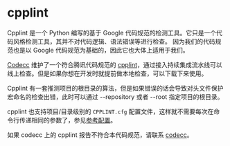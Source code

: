 # cpplint

Cpplint 是一个 Python 编写的基于 Google 代码规范的检测工具。它只是一个代码风格检测工具，其并不对代码逻辑、语法错误等进行检查。
因为我们的代码规范也是以 Google 代码规范为基础的，因此它也大体上适用于我们。

[Codecc](http://devops.oa.com/console/codecc/) 维护了一个符合腾讯代码规范的 [cpplint](https://git.woa.com/codecheck-tools/cpplint_scan/tree/test/tool)，通过接入持续集成流水线可以线上检查。但是如果你想在开发时就提前做本地检查，可以下载下来使用。

Cpplint 有一套推测项目的根目录的算法，但是如果错误的话会导致对头文件保护宏命名的检查出错，此时可以通过 --repository 或者 --root 指定项目的根目录。

cpplint 也支持项目/目录级别的 `CPPLINT.cfg` 配置文件，这样就不需要每次在命令行传递相同的参数了，参见[参考配置](CPPLINT.cfg)。

如果 codecc 上的 cpplint 报告不符合本代码规范，请联系 [codecc](https://git.woa.com/codecheck-tools/cpplint_scan/issues)。
